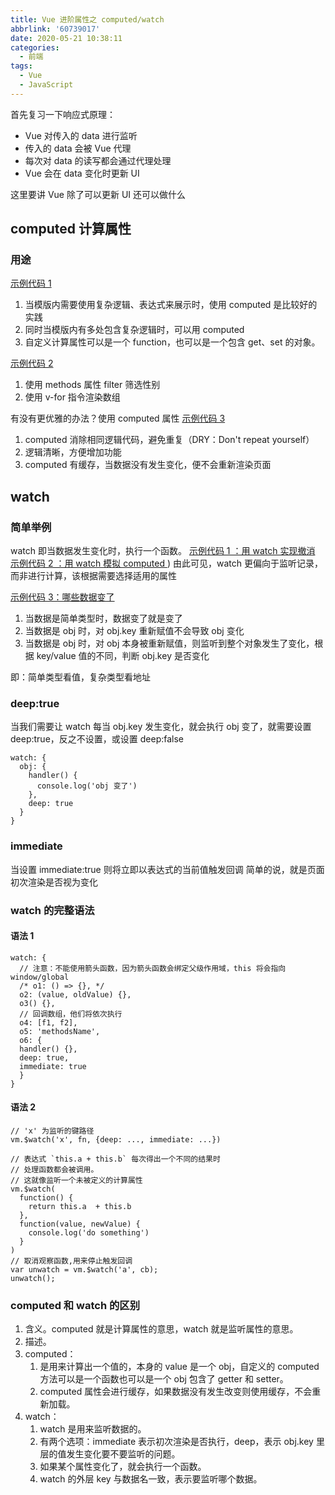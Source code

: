 ```yaml
---
title: Vue 进阶属性之 computed/watch
abbrlink: '60739017'
date: 2020-05-21 10:38:11
categories:
  - 前端
tags:
  - Vue
  - JavaScript
---
```


首先复习一下响应式原理：

- Vue 对传入的 data 进行监听
- 传入的 data 会被 Vue 代理
- 每次对 data 的读写都会通过代理处理
- Vue 会在 data 变化时更新 UI

这里要讲 Vue 除了可以更新 UI 还可以做什么

<!-- more -->

## computed 计算属性

### 用途

[示例代码 1](https://codesandbox.io/s/wizardly-cookies-1d9h3?file=/src/main.js)

1. 当模版内需要使用复杂逻辑、表达式来展示时，使用 computed 是比较好的实践
2. 同时当模版内有多处包含复杂逻辑时，可以用 computed
3. 自定义计算属性可以是一个 function，也可以是一个包含 get、set 的对象。

[示例代码 2](https://codesandbox.io/s/stoic-jang-lc976?file=/src/main.js)

1. 使用 methods 属性 filter 筛选性别
2. 使用 v-for 指令渲染数组

有没有更优雅的办法？使用 computed 属性
[示例代码 3](https://codesandbox.io/s/new-dream-pigr8?file=/src/main.js)

1. computed 消除相同逻辑代码，避免重复（DRY：Don't repeat yourself）
2. 逻辑清晰，方便增加功能
3. computed 有缓存，当数据没有发生变化，便不会重新渲染页面

## watch

### 简单举例

watch 即当数据发生变化时，执行一个函数。
[示例代码 1 ：用 watch 实现撤消](https://codesandbox.io/s/lucid-shamir-cpcw3)
[示例代码 2 ：用 watch 模拟 computed ](https://codesandbox.io/s/lucid-shamir-cpcw3))
由此可见，watch 更偏向于监听记录，而非进行计算，该根据需要选择适用的属性

[示例代码 3：哪些数据变了](https://codesandbox.io/s/priceless-rhodes-fzh3q?file=/src/main.js)

1. 当数据是简单类型时，数据变了就是变了
2. 当数据是 obj 时，对 obj.key 重新赋值不会导致 obj 变化
3. 当数据是 obj 时，对 obj 本身被重新赋值，则监听到整个对象发生了变化，根据 key/value 值的不同，判断 obj.key 是否变化

即：简单类型看值，复杂类型看地址

### deep:true

当我们需要让 watch 每当 obj.key 发生变化，就会执行 obj 变了，就需要设置 deep:true，反之不设置，或设置 deep:false

```
watch: {
  obj: {
    handler() {
      console.log('obj 变了')
    },
    deep: true
  }
}
```

### immediate

当设置 immediate:true 则将立即以表达式的当前值触发回调
简单的说，就是页面初次渲染是否视为变化

### watch 的完整语法

#### 语法 1

```
watch: {
  // 注意：不能使用箭头函数，因为箭头函数会绑定父级作用域，this 将会指向 window/global
  /* o1: () => {}, */
  o2: (value, oldValue) {},
  o3() {},
  // 回调数组，他们将依次执行
  o4: [f1, f2],
  o5: 'methodsName',
  o6: {
  handler() {},
  deep: true,
  immediate: true
  }
}
```

#### 语法 2

```
// 'x' 为监听的键路径
vm.$watch('x', fn, {deep: ..., immediate: ...})

// 表达式 `this.a + this.b` 每次得出一个不同的结果时
// 处理函数都会被调用。
// 这就像监听一个未被定义的计算属性
vm.$watch(
  function() {
    return this.a  + this.b
  },
  function(value, newValue) {
    console.log('do something')
  }
)
// 取消观察函数,用来停止触发回调
var unwatch = vm.$watch('a', cb);
unwatch();
```

### computed 和 watch 的区别

1. 含义。computed 就是计算属性的意思，watch 就是监听属性的意思。
2. 描述。
3. computed：
   1. 是用来计算出一个值的，本身的 value 是一个 obj，自定义的 computed 方法可以是一个函数也可以是一个 obj 包含了 getter 和 setter。
   2. computed 属性会进行缓存，如果数据没有发生改变则使用缓存，不会重新加载。
4. watch：
   1. watch 是用来监听数据的。
   2. 有两个选项：immediate 表示初次渲染是否执行，deep，表示 obj.key 里层的值发生变化要不要监听的问题。
   3. 如果某个属性变化了，就会执行一个函数。
   4. watch 的外层 key 与数据名一致，表示要监听哪个数据。
